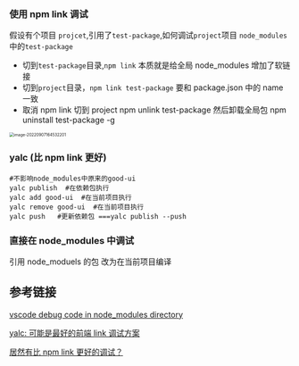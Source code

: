 ### 使用 npm link 调试

假设有个项目 `projcet`,引用了`test-package`,如何调试`project`项目 `node_modules`中的`test-package`

- 切到`test-package`目录,`npm link` 本质就是给全局 node_modules 增加了软链接
- 切到`project`目录，`npm link test-package` 要和 package.json 中的 name 一致
- 取消 npm link 切到 project npm unlink test-package 然后卸载全局包 npm uninstall test-package -g

<img src="http://image.zhuyuanzheng.top/image-20220907164532201.png" alt="image-20220907164532201" style="zoom:50%;" />

### yalc (比 npm link 更好)

```shell
#不影响node_modules中原来的good-ui
yalc publish  #在依赖包执行
yalc add good-ui  #在当前项目执行
yalc remove good-ui  #在当前项目执行
yalc push   #更新依赖包 ===yalc publish --push
```

### 直接在 node_modules 中调试

引用 node_moduels 的包 改为在当前项目编译

## 参考链接

[vscode debug code in node_modules directory](https://stackoverflow.com/questions/47021083/vscode-debug-code-in-node-modules-directory)

[yalc: 可能是最好的前端 link 调试方案](https://juejin.cn/post/7033400734746066957)

[居然有比 npm link 更好的调试？](https://blog.csdn.net/azl397985856/article/details/117677578)

